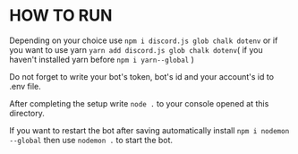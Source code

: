 # HOW TO RUN

Depending on your choice use `npm i discord.js glob chalk dotenv`
or if you want to use yarn `yarn add discord.js glob chalk dotenv`( if you haven't installed yarn before `npm i yarn--global` )

Do not forget to write your bot's token, bot's id and your account's id to .env file.

After completing the setup write `node .` to your console opened at this directory.

If you want to restart the bot after saving automatically install `npm i nodemon --global` then use `nodemon .` to start the bot.
